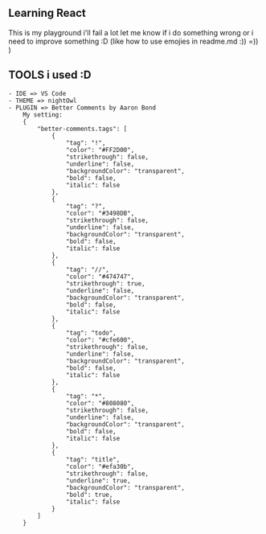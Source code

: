
## Learning React

 This is my playground i'll fail a lot let me know if i do something wrong or i need to improve something :D (like how to use emojies in readme.md :)) =)) )

## TOOLS i used :D
    - IDE => VS Code
    - THEME => nightOwl
    - PLUGIN => Better Comments by Aaron Bond
        My setting:
        {
            "better-comments.tags": [
                {
                    "tag": "!",
                    "color": "#FF2D00",
                    "strikethrough": false,
                    "underline": false,
                    "backgroundColor": "transparent",
                    "bold": false,
                    "italic": false
                },
                {
                    "tag": "?",
                    "color": "#3498DB",
                    "strikethrough": false,
                    "underline": false,
                    "backgroundColor": "transparent",
                    "bold": false,
                    "italic": false
                },
                {
                    "tag": "//",
                    "color": "#474747",
                    "strikethrough": true,
                    "underline": false,
                    "backgroundColor": "transparent",
                    "bold": false,
                    "italic": false
                },
                {
                    "tag": "todo",
                    "color": "#cfe600",
                    "strikethrough": false,
                    "underline": false,
                    "backgroundColor": "transparent",
                    "bold": false,
                    "italic": false
                },
                {
                    "tag": "*",
                    "color": "#808080",
                    "strikethrough": false,
                    "underline": false,
                    "backgroundColor": "transparent",
                    "bold": false,
                    "italic": false
                },
                {
                    "tag": "title",
                    "color": "#efa30b",
                    "strikethrough": false,
                    "underline": true,
                    "backgroundColor": "transparent",
                    "bold": true,
                    "italic": false
                }
            ]
        }
